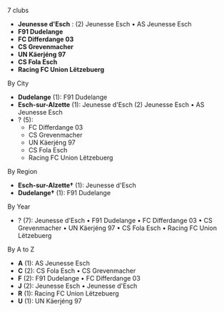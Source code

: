 7 clubs

- **Jeunesse d'Esch** : (2) Jeunesse Esch • AS Jeunesse Esch
- **F91 Dudelange**
- **FC Differdange 03**
- **CS Grevenmacher**
- **UN Käerjéng 97**
- **CS Fola Esch**
- **Racing FC Union Lëtzebuerg**




By City

- **Dudelange** (1): F91 Dudelange 
- **Esch-sur-Alzette** (1): Jeunesse d'Esch  (2) Jeunesse Esch • AS Jeunesse Esch
- ? (5): 
  - FC Differdange 03 
  - CS Grevenmacher 
  - UN Käerjéng 97 
  - CS Fola Esch 
  - Racing FC Union Lëtzebuerg 




By Region

- **Esch-sur-Alzette†** (1):   Jeunesse d'Esch
- **Dudelange†** (1):   F91 Dudelange




By Year

- ? (7):   Jeunesse d'Esch • F91 Dudelange • FC Differdange 03 • CS Grevenmacher • UN Käerjéng 97 • CS Fola Esch • Racing FC Union Lëtzebuerg






By A to Z

- **A** (1): AS Jeunesse Esch
- **C** (2): CS Fola Esch • CS Grevenmacher
- **F** (2): F91 Dudelange • FC Differdange 03
- **J** (2): Jeunesse Esch • Jeunesse d'Esch
- **R** (1): Racing FC Union Lëtzebuerg
- **U** (1): UN Käerjéng 97




